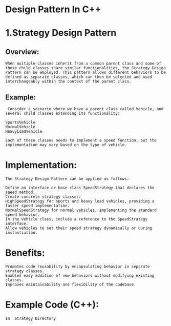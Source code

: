 # Design Pattern In C++

# 1.Strategy Design Pattern
## Overview:
    When multiple classes inherit from a common parent class and some of these child classes share similar functionalities, the Strategy Design Pattern can be employed. This pattern allows different behaviors to be defined as separate classes, which can then be selected and used interchangeably within the context of the parent class.

## Example:
     Consider a scenario where we have a parent class called Vehicle, and several child classes extending its functionality:

    SportsVehicle
    NormalVehicle
    HeavyLoadVehicle

    Each of these classes needs to implement a speed function, but the implementation may vary based on the type of vehicle.

# Implementation:
    The Strategy Design Pattern can be applied as follows:

    Define an interface or base class SpeedStrategy that declares the speed method.
    Create concrete strategy classes:
    HighSpeedStrategy for sports and heavy load vehicles, providing a faster speed implementation.
    NormalSpeedStrategy for normal vehicles, implementing the standard speed behavior.
    In the Vehicle class, include a reference to the SpeedStrategy interface.
    Allow vehicles to set their speed strategy dynamically or during instantiation.
# Benefits:
    Promotes code reusability by encapsulating behavior in separate strategy classes.
    Enables easy addition of new behaviors without modifying existing classes.
    Improves maintainability and flexibility of the codebase.

# Example Code (C++):
    In  Strategy Directory 